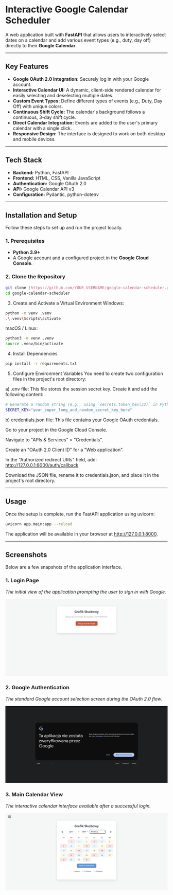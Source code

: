 # Interactive Google Calendar Scheduler

A web application built with **FastAPI** that allows users to interactively select dates on a calendar and add various event types (e.g., duty, day off) directly to their **Google Calendar**.

---

## Key Features

* **Google OAuth 2.0 Integration:** Securely log in with your Google account.
* **Interactive Calendar UI:** A dynamic, client-side rendered calendar for easily selecting and deselecting multiple dates.
* **Custom Event Types:** Define different types of events (e.g., Duty, Day Off) with unique colors.
* **Continuous Shift Cycle:** The calendar's background follows a continuous, 3-day shift cycle.
* **Direct Calendar Integration:** Events are added to the user's primary calendar with a single click.
* **Responsive Design:** The interface is designed to work on both desktop and mobile devices.

---

## Tech Stack

* **Backend:** Python, FastAPI
* **Frontend:** HTML, CSS, Vanilla JavaScript
* **Authentication:** Google OAuth 2.0
* **API:** Google Calendar API v3
* **Configuration:** Pydantic, python-dotenv

---

## Installation and Setup

Follow these steps to set up and run the project locally.

### 1. Prerequisites

* **Python 3.9+**
* A Google account and a configured project in the **Google Cloud Console**.

### 2. Clone the Repository

```bash
git clone [https://github.com/YOUR_USERNAME/google-calendar-scheduler.git](https://github.com/YOUR_USERNAME/google-calendar-scheduler.git)
cd google-calendar-scheduler
```

3. Create and Activate a Virtual Environment
Windows:
```bash
python -m venv .venv
.\.venv\Scripts\activate
```
macOS / Linux:
```bash
python3 -m venv .venv
source .venv/bin/activate
```

4. Install Dependencies
```bash
pip install -r requirements.txt
```
5. Configure Environment Variables
You need to create two configuration files in the project's root directory:

a) .env file:
This file stores the session secret key. Create it and add the following content:
```bash
# Generate a random string (e.g., using `secrets.token_hex(32)` in Python)
SECRET_KEY="your_super_long_and_random_secret_key_here"
```
b) credentials.json file:
This file contains your Google OAuth credentials.

Go to your project in the Google Cloud Console.

Navigate to "APIs & Services" > "Credentials".

Create an "OAuth 2.0 Client ID" for a "Web application".

In the "Authorized redirect URIs" field, add: http://127.0.0.1:8000/auth/callback

Download the JSON file, rename it to credentials.json, and place it in the project's root directory.

---

## Usage
Once the setup is complete, run the FastAPI application using uvicorn:
```bash
uvicorn app.main:app --reload
```
The application will be available in your browser at http://127.0.0.1:8000.

---

## Screenshots

Below are a few snapshots of the application interface.

### 1. Login Page
*The initial view of the application prompting the user to sign in with Google.*

![Login Page](app/static/screen/1.png)

### 2. Google Authentication
*The standard Google account selection screen during the OAuth 2.0 flow.*

![Google Authentication Screen](app/static/screen/1.5.png)

### 3. Main Calendar View
*The interactive calendar interface available after a successful login.*

![Main Calendar View](app/static/screen/2.png)